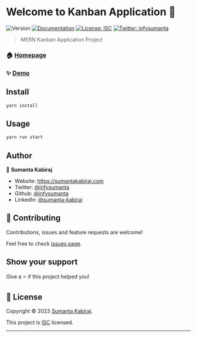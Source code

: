 # Welcome to Kanban Application 👋

![Version](https://img.shields.io/badge/version-1.0.0-blue.svg?cacheSeconds=2592000)
[![Documentation](https://img.shields.io/badge/documentation-yes-brightgreen.svg)](https://github.com/infysumanta/node-react-kanban-app#readme)
[![License: ISC](https://img.shields.io/github/license/infysumanta/node-react-kanban-app)](https://github.com/infysumanta/node-react-kanban-app/blob/master/LICENSE)
[![Twitter: infysumanta](https://img.shields.io/twitter/follow/infysumanta.svg?style=social)](https://twitter.com/infysumanta)

> MERN Kanban Application Project

### 🏠 [Homepage](https://github.com/infysumanta/node-react-kanban-app#readme)

### ✨ [Demo](https://mern-kanban-app.vercel.app)

## Install

```sh
yarn install
```

## Usage

```sh
yarn run start
```

## Author

👤 **Sumanta Kabiraj**

- Website: https://sumantakabiraj.com
- Twitter: [@infysumanta](https://twitter.com/infysumanta)
- Github: [@infysumanta](https://github.com/infysumanta)
- LinkedIn: [@sumanta-kabiraj](https://linkedin.com/in/sumanta-kabiraj)

## 🤝 Contributing

Contributions, issues and feature requests are welcome!

Feel free to check [issues page](https://github.com/infysumanta/node-react-kanban-app/issues).

## Show your support

Give a ⭐️ if this project helped you!

## 📝 License

Copyright © 2023 [Sumanta Kabiraj](https://github.com/infysumanta).

This project is [ISC](https://github.com/infysumanta/node-react-kanban-app/blob/master/LICENSE) licensed.

---
